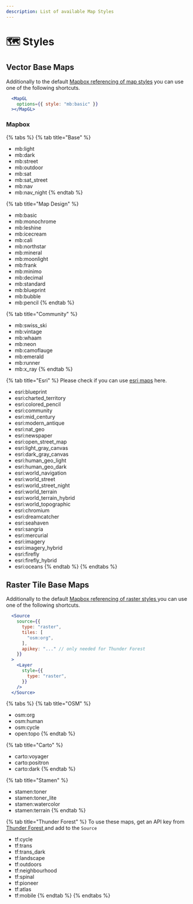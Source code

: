 ```yaml
---
description: List of available Map Styles
---
```


# 🗺 Styles

## Vector Base Maps

Additionally to the default [Mapbox referencing of map styles](https://docs.mapbox.com/mapbox-gl-js/style-spec/sources/#vector) you can use one of the following shortcuts.

```jsx
  <MapGL
    options={{ style: "mb:basic" }}
  ></MapGL>
```

### Mapbox

{% tabs %}
{% tab title="Base" %}
* mb:light
* mb:dark
* mb:street
* mb:outdoor
* mb:sat
* mb:sat_street
* mb:nav
* mb:nav_night
{% endtab %}

{% tab title="Map Design" %}
* mb:basic
* mb:monochrome
* mb:leshine
* mb:icecream
* mb:cali
* mb:northstar
* mb:mineral
* mb:moonlight
* mb:frank
* mb:minimo
* mb:decimal
* mb:standard
* mb:blueprint
* mb:bubble
* mb:pencil
{% endtab %}

{% tab title="Community" %}
* mb:swiss_ski
* mb:vintage
* mb:whaam
* mb:neon
* mb:camoflauge
* mb:emerald
* mb:runner
* mb:x_ray
{% endtab %}

{% tab title="Esri" %}
Please check if you can use [esri maps](https://doc.arcgis.com/en/arcgis-online/reference/terms-of-use.htm) here.

 * esri:blueprint
 * esri:charted_territory
 * esri:colored_pencil
 * esri:community
 * esri:mid_century
 * esri:modern_antique
 * esri:nat_geo
 * esri:newspaper
 * esri:open_street_map
 * esri:light_gray_canvas
 * esri:dark_gray_canvas
 * esri:human_geo_light
 * esri:human_geo_dark
 * esri:world_navigation
 * esri:world_street
 * esri:world_street_night
 * esri:world_terrain
 * esri:world_terrain_hybrid
 * esri:world_topographic
 * esri:chromium
 * esri:dreamcatcher
 * esri:seahaven
 * esri:sangria
 * esri:mercurial
 * esri:imagery
 * esri:imagery_hybrid
 * esri:firefly
 * esri:firefly_hybrid
 * esri:oceans
{% endtab %}
{% endtabs %}

## Raster Tile Base Maps

Additionally to the default [Mapbox referencing of raster styles ](https://docs.mapbox.com/mapbox-gl-js/style-spec/sources/#raster)you can use one of the following shortcuts.

```jsx
  <Source
    source={{
      type: "raster",
      tiles: [
        "osm:org",
      ],
      apikey: "..." // only needed for Thunder Forest
    }}
  >
    <Layer
      style={{
        type: "raster",
      }}
    />
  </Source>
```

{% tabs %}
{% tab title="OSM" %}
* osm:org
* osm:human
* osm:cycle
* open:topo
{% endtab %}

{% tab title="Carto" %}
* carto:voyager
* carto:positron
* carto:dark
{% endtab %}

{% tab title="Stamen" %}
* stamen:toner
* stamen:toner_lite
* stamen:watercolor
* stamen:terrain
{% endtab %}

{% tab title="Thunder Forest" %}
To use these maps, get an API key from [Thunder Forest ](https://manage.thunderforest.com/dashboard)and add to the `Source`

* tf:cycle
* tf:trans
* tf:trans_dark
* tf:landscape
* tf:outdoors
* tf:neighbourhood
* tf:spinal
* tf:pioneer
* tf:atlas
* tf:mobile
{% endtab %}
{% endtabs %}
